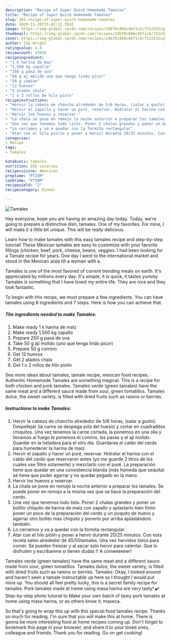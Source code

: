 ```yaml
---
description: "Recipe of Super Quick Homemade Tamales"
title: "Recipe of Super Quick Homemade Tamales"
slug: 181-recipe-of-super-quick-homemade-tamales
date: 2020-11-20T15:42:21.393Z
image: https://img-global.cpcdn.com/recipes/2db70c866c46f1c6/751x532cq70/tamales-foto-principal.jpg
thumbnail: https://img-global.cpcdn.com/recipes/2db70c866c46f1c6/751x532cq70/tamales-foto-principal.jpg
cover: https://img-global.cpcdn.com/recipes/2db70c866c46f1c6/751x532cq70/tamales-foto-principal.jpg
author: Ida Wright
ratingvalue: 4.6
reviewcount: 25650
recipeingredient:
- "1 k harina de maz"
- "1,500 kg zapallo"
- "250 g pasa de uva"
- "50 g aj molido uno que tenga lindo picor"
- "50 g comino"
- "12 huevos"
- "2 atados chala"
- "1 o 2 rollos de hilo pioln"
recipeinstructions:
- "Hervir la cabeza de chancho alrededor de 5/6 horas, (salar a gusto). Despellejar (la carne se despega sola del hueso) y cortar en cuadraditos chiquitos. Una vez tenemos la carne cortada, la ponemos en una olla y llevamos al fuego le ponemos el comino, las pasas y el ají molido. Guardar en la heladera para el otro día. Guardarse el caldo del cerdo para humedecer la harina de maíz."
- "Hervir el zapallo y hacer un puré, reservar. Hidratar el harina con el caldo del cerdo que reservaron antes (yo me guarde 2 litros de los cuales use 1litro solamente) y mezclarlo con el puré. La preparación tiene que quedar en una consistencia blanda (más húmeda que sequita) se tiene que poder agarrar y no quedar pegado en la mano."
- "Hervir los huevos y reservar."
- "La chala se pone en remojo la noche anterior a preparar los tamales. Se puede poner en remojo a la misma vez que se hace la preparación del cerdo."
- "Una vez que tenemos todo listo. Poner 2 chalas grandes y poner un bollito chiquito de harina de maíz con zapallo y aplastarlo bien finito poner un poco de la preparación del cerdo y un poquito de huevo y agarrar otro bollito mas chiquito y ponerlo por arriba aplastándolo también."
- "Lo cerramos y va a quedar con la formita rectangular"
- "Atar con el hilo piolín y poner a hervir durante 20/25 minutos. Con esta receta salen alrededor de 45/50tamales. Una vez hervidos listos para comer. Se pueden freezar y al sacar solo hervir para calentar. Que lo disfruten y escríbanme si tienen dudas !! A comeeeeeer!"
categories:
- Recipe
tags:
- tamales

katakunci: tamales 
nutrition: 285 calories
recipecuisine: American
preptime: "PT33M"
cooktime: "PT38M"
recipeyield: "2"
recipecategory: Dinner

---
```



![Tamales](https://img-global.cpcdn.com/recipes/2db70c866c46f1c6/751x532cq70/tamales-foto-principal.jpg)

Hey everyone, hope you are having an amazing day today. Today, we're going to prepare a distinctive dish, tamales. One of my favorites. For mine, I will make it a little bit unique. This will be really delicious.

Learn how to make tamales with this easy tamales recipe and step-by-step tutorial! These Mexican tamales are easy to customize with your favorite fillings (chicken, beef, pork, cheese, beans, veggies. I had been looking for a Tamale recipe for years. One day I went to the international market and stood in the Mexican aisle till a woman with a.

Tamales is one of the most favored of current trending meals on earth. It's appreciated by millions every day. It's simple, it is quick, it tastes yummy. Tamales is something that I have loved my entire life. They are nice and they look fantastic.


To begin with this recipe, we must prepare a few ingredients. You can have tamales using 8 ingredients and 7 steps. Here is how you can achieve that.

<!--inarticleads1-->

##### The ingredients needed to make Tamales:

1. Make ready 1 k harina de maíz
1. Make ready 1,500 kg zapallo
1. Prepare 250 g pasa de uva
1. Take 50 g ají molido (uno que tenga lindo picor)
1. Prepare 50 g comino
1. Get 12 huevos
1. Get 2 atados chala
1. Get 1 o 2 rollos de hilo piolín


See more ideas about tamales, tamale recipe, mexican food recipes. · Authentic Homemade Tamales are something magical. This is a recipe for both chicken and pork tamales. Tamales verde (green tamales) have the same meat and a different sauce made from sour, green tomatillos. Tamales dulce, the sweet variety, is filled with dried fruits such as raisins or berries. 

<!--inarticleads2-->

##### Instructions to make Tamales:

1. Hervir la cabeza de chancho alrededor de 5/6 horas, (salar a gusto). Despellejar (la carne se despega sola del hueso) y cortar en cuadraditos chiquitos. Una vez tenemos la carne cortada, la ponemos en una olla y llevamos al fuego le ponemos el comino, las pasas y el ají molido. Guardar en la heladera para el otro día. Guardarse el caldo del cerdo para humedecer la harina de maíz.
1. Hervir el zapallo y hacer un puré, reservar. Hidratar el harina con el caldo del cerdo que reservaron antes (yo me guarde 2 litros de los cuales use 1litro solamente) y mezclarlo con el puré. La preparación tiene que quedar en una consistencia blanda (más húmeda que sequita) se tiene que poder agarrar y no quedar pegado en la mano.
1. Hervir los huevos y reservar.
1. La chala se pone en remojo la noche anterior a preparar los tamales. Se puede poner en remojo a la misma vez que se hace la preparación del cerdo.
1. Una vez que tenemos todo listo. Poner 2 chalas grandes y poner un bollito chiquito de harina de maíz con zapallo y aplastarlo bien finito poner un poco de la preparación del cerdo y un poquito de huevo y agarrar otro bollito mas chiquito y ponerlo por arriba aplastándolo también.
1. Lo cerramos y va a quedar con la formita rectangular
1. Atar con el hilo piolín y poner a hervir durante 20/25 minutos. Con esta receta salen alrededor de 45/50tamales. Una vez hervidos listos para comer. Se pueden freezar y al sacar solo hervir para calentar. Que lo disfruten y escríbanme si tienen dudas !! A comeeeeeer!


Tamales verde (green tamales) have the same meat and a different sauce made from sour, green tomatillos. Tamales dulce, the sweet variety, is filled with dried fruits such as raisins or berries. Tamales: Okay, I looked around and haven&#39;t seen a tamale instructable up here so I thought I would put mine up. You should all feel pretty lucky, this is a secret family recipe for tamales. Pork tamales made at home using masa harina are very tasty! ✔️ Step-by-step photo tutorial to Make your own batch of tasty pork tamales at home using masa harina, or as others know it, maseca. 

So that's going to wrap this up with this special food tamales recipe. Thanks so much for reading. I'm sure that you will make this at home. There is gonna be more interesting food at home recipes coming up. Don't forget to bookmark this page in your browser, and share it to your loved ones, colleague and friends. Thank you for reading. Go on get cooking!
